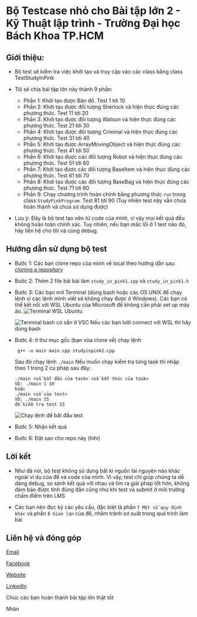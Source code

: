 # Bộ Testcase nhỏ cho Bài tập lớn 2 - Kỹ Thuật lập trình - Trường Đại học Bách Khoa TP.HCM
## Giới thiệu:  
- Bộ test sẽ kiểm tra việc khởi tạo và truy cập vào các class bằng class TestStudyInPink

- Tôi sẽ chia bài tập lớn này thành 9 phần:

    - Phần 1: Khởi tạo được Bản đồ. Test 1 tới 10
    - Phần 2: Khởi tạo được đối tượng Sherlock và hiện thực đúng các phương thức. Test 11 tới 20
    - Phần 3: Khởi tạo được đối tượng Watson và hiện thực đúng các phương thức. Test 21 tới 30
    - Phần 4: Khởi tạo được đối tượng Criminal và hiện thực đúng các phương thức. Test 31 tới 40
    - Phần 5: Khởi tạo được ArrayMovingObject và hiện thực đúng các phương thức. Test 41 tới 50
    - Phần 6: Khởi tạo được các đối tượng Robot và hiện thực đúng các phương thức. Test 51 tới 60
    - Phần 7: Khởi tạo được các đối tượng BaseItem và hiện thực đúng các phương thức. Test 61 tới 70
    - Phần 8: Khởi tạo được các đối tượng BaseBag và hiện thực đúng các phương thức. Test 71 tới 80
    - Phần 9: Chạy chương trình hoàn chỉnh bằng phương thức `run` trong class `StudyPinkProgram`. Test 81 tới 90 (Tuy nhiên test này vẫn chưa hoàn thành và chưa sử dụng được)

- Lưu ý: Đây là bộ test tạo nên từ code của mình, vì vậy mọi kết quả đều không hoàn toàn chính xác.
  Tuy nhiên, nếu bạn mắc lỗi ở 1 test nào đó, hãy liên hệ cho tôi và cùng debug.

## Hướng dẫn sử dụng bộ test
- Bước 1: Các bạn clone repo của mình về local theo hướng dẫn sau: [cloning a repository](https://docs.github.com/en/repositories/creating-and-managing-repositories/cloning-a-repository)

- Bước 2: Thêm 2 file bài bài làm `study_in_pink1.cpp` và `study_in_pink1.h`

- Bước 3: Các bạn mở Terminal
  (dùng bash hoặc các OS UNIX để chạy lệnh vì các lệnh mình viết sẽ không chạy được ở Windows).
  Các bạn có thể kết nối với WSL Ubuntu của Microsoft để không cần phải set up máy ảo.
  ![Terminal WSL Ubuntu](https://github.com/nhan2892005/BTL1_KTLT_HCMUT_K23_19-02-2024---test/assets/143471539/36842a20-4502-4da1-83bd-396f6575878f)
  
  ![Terminal bash có sẵn ở VSC](https://github.com/nhan2892005/BTL1_KTLT_HCMUT_K23_19-02-2024---test/assets/143471539/2e2189dd-e10d-46dc-a6b8-f7819ad3fed3)
  Nếu các bạn lười connect với WSL thì hãy dùng bash

- Bước 4: ở thư mục gốc (bạn vừa clone về) chạy lệnh
  
  ```
   g++ -o main main.cpp studyinpink2.cpp
  ```
  Sau đó chạy lệnh `./main`
  Nếu muốn chạy kiểm tra từng task thì nhập theo 1 trong 2 cú pháp sau đây:
  ```
  ./main <số bắt đầu của task> <số kết thúc của task>
  VD: ./main 1 10
  hoặc
  ./main <số của test>
  VD: ./main 15
  để kiểm tra test 15
  ```
  
  ![Chạy lệnh để bắt đầu test](https://github.com/nhan2892005/BTL1_KTLT_HCMUT_K23_19-02-2024---test/assets/143471539/0485ffbf-46ec-464d-98cd-b8f04b3c4427)

- Bước 5: Nhận kết quả

- Bước 6: Đặt sao cho repo này (hihi)

## Lời kết
- Như đã nói, bộ test không sử dụng bất kì nguồn tài nguyên nào khác ngoài ví dụ của đề và code của mình. 
Vì vậy, test chỉ giúp chúng ta dễ dàng debug, so sánh kết quả với nhau và tìm ra giải pháp tốt hơn, không đảm bảo được tính đúng đắn
cũng như khi test và submit ở môi trường chấm điểm trên LMS

- Các bạn nên đọc kỹ các yêu cầu, đặc biệt là phần `7 Một số quy định khác` và phần `8 Gian lận` của đề, nhằm tránh sơ suất trong quá trình làm bài

## Liên hệ và đóng góp
[Email](nhan.nguyen2005phuyen@hcmut.edu.vn)

[Facebook](https://www.facebook.com/phucnhancshcmut/)

[Website](http://phucnhan289.great-site.net/1/Ph%C3%BAc-Nh%C3%A2n.html) 

[LinkedIn](linkedin.com/in/phúc-nhân-nguyễn-778b26275/)

Chúc các bạn hoàn thành bài tập lớn thật tốt

Nhân
